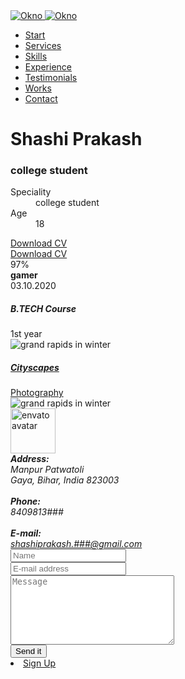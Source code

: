 <!-- Title -->
<title>Okno - Ultimate Multi-Purpose HTML5 Template</title>
<!-- Logo -->
<a class="logo-wrapper" href="index.html">
    <img class="logo logo-light" src="assets/img/logo-light.png" alt="Okno">
    <img class="logo logo-dark" src="assets/img/logo-dark.png" alt="Okno">
</a>
<!-- Primary Menu -->
<div class="module menu left">
    <ul id="nav-primary" class="nav nav-primary">
        <li><a href="#home">Start</a></li>
        <li><a href="#services">Services</a></li>
        <li><a href="#skills">Skills</a></li>
        <li><a href="#experience">Experience</a></li>
        <li><a href="#testimonials">Testimonials</a></li>
        <li><a href="#works">Works</a></li>
        <li><a href="#contact">Contact</a></li>
    </ul>
</div>
<h1 class="mt-20 mb-0 text-lg">Shashi Prakash</h1>
<h3 class="lead text-muted mb-40">college student</h3>
<div class="col-sm-4">
    <dl class="description-2">
        <dt>Speciality</dt>
        <dd>college student</dd>
        <dt>Age</dt>
        <dd>18</dd>
    </dl>
</div>
<div class="col-sm-4"><a href="#" class="btn btn-primary btn-filled btn-block">Download CV</a></div>
<div class="col-sm-4"><a href="assets/cv/my-resume.docx" download class="btn btn-primary btn-filled btn-block">Download CV</a></div>
<div class="mb-40">
    <div class="progress progress-2">
        <div class="progress-bar" role="progressbar" aria-valuenow="97" aria-valuemin="0" aria-valuemax="100" style="width: 97%;">97%</div>
    </div>
    <strong>gamer</strong>
</div>
<div class="event">
    <div class="date">03.10.2020 </div>
    <h5 class="mb-0">B.TECH Course</h5>
    <span class="text-muted">1st year</span>
</div>
<img src="assets/img/works/gr-winter.jpg" alt="grand rapids in winter">
<div class="image-box image-hover bg-black text-center">
    <div class="image">
        <div class="hover dark">
            <a href="#">
                <h5 class="mb-0">Cityscapes</h5>
                <span class="text-muted">Photography</span>
            </a>
        </div>
        <img src="assets/img/works/gr-winter.jpg" alt="grand rapids in winter">
    </div>
</div>
<div class="col-sm-4">
    <img class="img-circle mb-25" width="72" src="assets/img/avatars/envato-avatar.jpg" alt="envato avatar">
    <address>
        <strong>Address:</strong><br>
         Manpur Patwatoli <br>
         Gaya, Bihar, India 823003<br><br>
        <strong>Phone:</strong><br>
        8409813###<br><br>
        <strong>E-mail:</strong><br>
        <a href="#">shashiprakash.###@gmail.com</a><br>
    </address>
</div>
<div class="col-sm-8">
    <form class="contact-form validate-form" id="contact-form">
        <div class="row">
            <div class="form-group col-sm-6">
                <input name="name" id="name" type="text" class="form-control bordered" placeholder="Name">
            </div>
            <div class="form-group col-sm-6">
                <input name="email" id="email" type="text" class="form-control bordered" placeholder="E-mail address">
            </div>
        </div>
        <div class="form-group">
            <textarea name="message" id="message" cols="30" rows="7" class="form-control bordered" placeholder="Message"></textarea>
        </div>
        <div class="row">
            <div class="col-md-4 col-sm-6">
                <button class="btn btn-filled btn-primary btn-block">Send it <i class="i-after ti-arrow-right"></i></button>
            </div>
            <li><a href="#">Sign Up</a></li>
